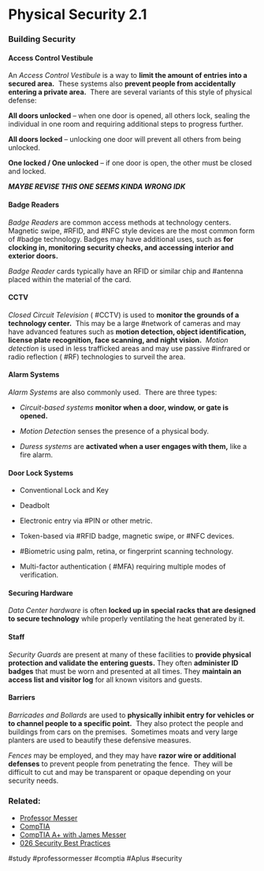 # Physical Security 2.1

### Building Security

#### Access Control Vestibule

An *Access Control Vestibule* is a way to **limit the amount of entries into a secured area.**  These systems also **prevent people from accidentally entering a private area.**  There are several variants of this style of physical defense:

**All doors unlocked** – when one door is opened, all others lock, sealing the individual in one room and requiring additional steps to progress further. 

**All doors locked** – unlocking one door will prevent all others from being unlocked.

**One locked / One unlocked** – if one door is open, the other must be closed and locked.

***MAYBE REVISE THIS ONE SEEMS KINDA WRONG IDK***

#### Badge Readers

*Badge Readers* are common access methods at technology centers.  Magnetic swipe, #RFID, and #NFC style devices are the most common form of #badge technology. Badges may have additional uses, such as **for clocking in, monitoring security checks, and accessing interior and exterior doors.**

*Badge Reader* cards typically have an RFID or similar chip and #antenna placed within the material of the card.

#### CCTV

*Closed Circuit Television* ( #CCTV) is used to **monitor the grounds of a technology center.**  This may be a large #network of cameras and may have advanced features such as **motion detection, object identification, license plate recognition, face scanning, and night vision.**  *Motion detection* is used in less trafficked areas and may use passive #infrared or radio reflection ( #RF) technologies to surveil the area.

#### Alarm Systems

*Alarm Systems* are also commonly used.  There are three types:

- *Circuit-based systems* **monitor when a door, window, or gate is opened.** 

- *Motion Detection* senses the presence of a physical body.

- *Duress systems* are **activated when a user engages with them,** like a fire alarm.

#### Door Lock Systems

- Conventional Lock and Key

- Deadbolt

- Electronic entry via #PIN or other metric.

- Token-based via #RFID badge, magnetic swipe, or #NFC devices.

- #Biometric using palm, retina, or fingerprint scanning technology.

- Multi-factor authentication ( #MFA) requiring multiple modes of verification.

#### Securing Hardware

*Data Center hardware* is often **locked up in special racks that are designed to secure technology** while properly ventilating the heat generated by it.

#### Staff

*Security Guards* are present at many of these facilities to **provide physical protection and validate the entering guests.** They often **administer ID badges** that must be worn and presented at all times. They **maintain an access list and visitor log** for all known visitors and guests.

#### Barriers

*Barricades and Bollards* are used to **physically inhibit entry for vehicles or to channel people to a specific point.**  They also protect the people and buildings from cars on the premises.  Sometimes moats and very large planters are used to beautify these defensive measures.

*Fences* may be employed, and they may have **razor wire or additional defenses** to prevent people from penetrating the fence.  They will be difficult to cut and may be transparent or opaque depending on your security needs.

### Related:
- [Professor Messer](https://www.professormesser.com/free-a-plus-training/220-1102/220-1102-video/physical-security-220-1102/ "Professor Messer A+ Guide")
- [CompTIA](https://www.comptia.org/ "CompTIA Homepage")
- [CompTIA A+ with James Messer](CompTIA%20A+%20with%20James%20Messer.md)
- [026 Security Best Practices](026%20Security%20Best%20Practices.md)

#study #professormesser #comptia #Aplus #security 